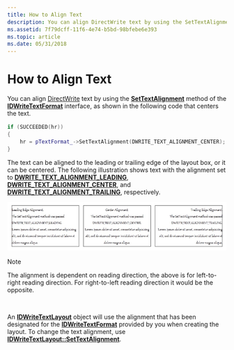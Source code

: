 ```yaml
---
title: How to Align Text
description: You can align DirectWrite text by using the SetTextAlignment method of the IDWriteTextFormat interface.
ms.assetid: 7f79dcff-11f6-4e74-b5bd-98bfebe6e393
ms.topic: article
ms.date: 05/31/2018
---
```


# How to Align Text

You can align [DirectWrite](direct-write-portal.md) text by using the [**SetTextAlignment**](https://msdn.microsoft.com/library/Dd316709(v=VS.85).aspx) method of the [**IDWriteTextFormat**](https://msdn.microsoft.com/library/Dd316628(v=VS.85).aspx) interface, as shown in the following code that centers the text.


```C++
if (SUCCEEDED(hr))
{
    hr = pTextFormat_->SetTextAlignment(DWRITE_TEXT_ALIGNMENT_CENTER);
}
```



The text can be aligned to the leading or trailing edge of the layout box, or it can be centered. The following illustration shows text with the alignment set to [**DWRITE\_TEXT\_ALIGNMENT\_LEADING**](/windows/win32/api/dwrite/ne-dwrite-dwrite_text_alignment), [**DWRITE\_TEXT\_ALIGNMENT\_CENTER**](/windows/win32/api/dwrite/ne-dwrite-dwrite_text_alignment), and [**DWRITE\_TEXT\_ALIGNMENT\_TRAILING**](/windows/win32/api/dwrite/ne-dwrite-dwrite_text_alignment), respectively.

![illustration of text paragraphs with leading, centered, and trailing alignment](images/textalignment.png)

> [!Note]  
> The alignment is dependent on reading direction, the above is for left-to-right reading direction. For right-to-left reading direction it would be the opposite.

 

An [**IDWriteTextLayout**](https://msdn.microsoft.com/library/Dd316718(v=VS.85).aspx) object will use the alignment that has been designated for the [**IDWriteTextFormat**](https://msdn.microsoft.com/library/Dd316628(v=VS.85).aspx) provided by you when creating the layout. To change the text alignment, use [**IDWriteTextLayout::SetTextAlignment**](https://msdn.microsoft.com/library/Dd316709(v=VS.85).aspx).

 

 




